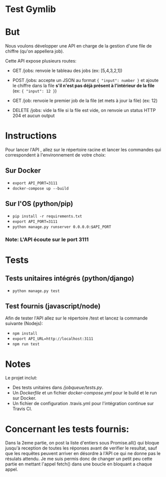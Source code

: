 #  Test Gymlib

# But

Nous voulons développer une API en charge de la gestion d'une file de chiffre (qu'on appellera job).

Cette API expose plusieurs routes:

- GET /jobs: renvoie le tableau des jobs (ex: [5,4,3,2,1])

- POST /jobs: accepte un JSON au format `{ "input": number }` et ajoute le chiffre dans la file **s'il n'est pas déjà présent à l'intérieur de la file** (ex: `{ "input": 12 }`)

- GET /job: renvoie le premier job de la file (et mets à jour la file) (ex: 12)

- DELETE /jobs: vide la file si la file est vide, on renvoie un status HTTP 204 et aucun output

# Instructions
Pour lancer l'API , allez sur le répertoire racine et lancer les commandes qui correspondent à l'environnement de votre choix:
## Sur Docker
- `export API_PORT=3111`
- `docker-compose up --build`
## Sur l'OS (python/pip)
- `pip install -r requirements.txt`
- `export API_PORT=3111`
- `python manage.py runserver 0.0.0.0:$API_PORT`
### Note: L'API écoute sur le port 3111

# Tests
## Tests unitaires intégrés (python/django)

-    `python manage.py test`
 
## Test fournis (javascript/node)
Afin de tester l'API allez sur le répertoire /test et lancez la commande suivante (Nodejs):

-    `npm install`
-    `export API_URL=http://localhost:3111`
-    `npm run test`

# Notes
Le projet inclut:
- Des tests unitaires dans */jobqueue/tests.py*.
- Un *Dockerfile* et un fichier *docker-compose.yml* pour le build et le run sur Docker.
- Un fichier de configuration .travis.yml pour l'intégration continue sur Travis CI.

# Concernant les tests fournis:
Dans la 2eme partie, on post la liste d'entiers sous Promise.all() qui bloque jusqu'à reception de toutes les réponses avant de verifier le resultat, sauf que les requêtes peuvent arriver en désordre à l'API ce qui ne donne pas le résulats attendu.
Je me suis permis donc de changer un petit peu cette partie en mettant l'appel fetch() dans une boucle en bloquant a chaque appel.
